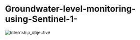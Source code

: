 # Groundwater-level-monitoring-using-Sentinel-1-
![Internship_objective](https://github.com/user-attachments/assets/9e875fbe-d9ff-4454-b265-b103109308ba)
